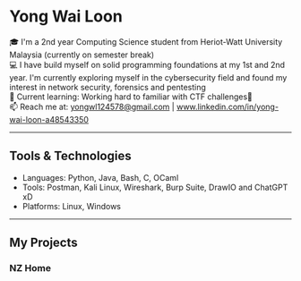 # Yong Wai Loon

🎓 I'm a 2nd year Computing Science student from Heriot-Watt University Malaysia (currently on semester break)  
💻 I have build myself on solid programming foundations at my 1st and 2nd year. I'm currently exploring myself in the cybersecurity field and found my interest in network security, forensics and pentesting  
🔐 Current learning: Working hard to familiar with CTF challenges🎯  
📫 Reach me at: yongwl124578@gmail.com | www.linkedin.com/in/yong-wai-loon-a48543350   

---

## Tools & Technologies

- Languages: Python, Java, Bash, C, OCaml
- Tools: Postman, Kali Linux, Wireshark, Burp Suite, DrawIO and ChatGPT xD
- Platforms: Linux, Windows

---

## My Projects

### NZ Home

